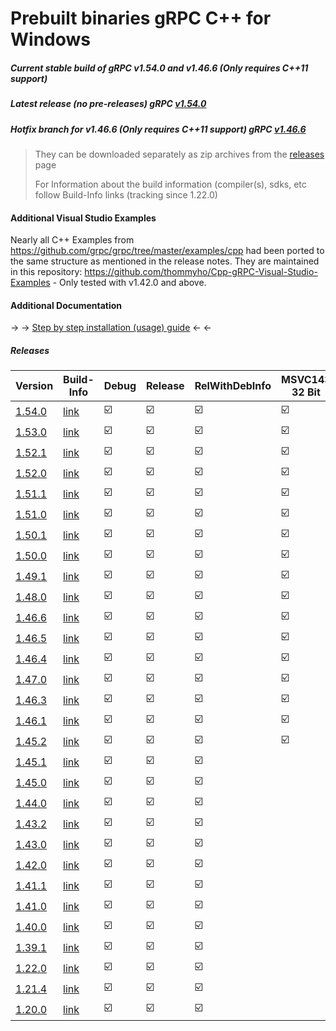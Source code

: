# Prebuilt binaries gRPC C++ for Windows

##### Current stable build of gRPC v1.54.0 and v1.46.6 (Only requires C++11 support)

##### Latest release (no pre-releases) gRPC [v1.54.0](https://github.com/grpc/grpc/releases/tag/v1.54.0)
##### Hotfix branch for v1.46.6 (Only requires C++11 support) gRPC [v1.46.6](https://github.com/grpc/grpc/releases/tag/v1.46.6)

> They can be downloaded separately as zip archives from the  [releases](https://github.com/thommyho/gRPC_windows/releases) page
>
> For Information about the build information (compiler(s), sdks, etc follow Build-Info links (tracking since 1.22.0)

#### Additional Visual Studio Examples

Nearly all C++ Examples from https://github.com/grpc/grpc/tree/master/examples/cpp had been ported to the same structure as mentioned in the release notes.
They are maintained in this repository: https://github.com/thommyho/Cpp-gRPC-Visual-Studio-Examples - Only tested with v1.42.0 and above.

#### Additional Documentation

&#8594; &#8594; [Step by step installation (usage) guide](https://thommyho.github.io/Cpp-gRPC-Windows-PreBuilts) &#8592; &#8592;

##### Releases

| Version                                                                  | Build-Info                                                             | Debug                   | Release                 | RelWithDebInfo          | MSVC143 32 Bit          | MSVC143 64 Bit          | MSVC142 32Bit           | MSVC142 64Bit           | MSVC141 32 Bit          | MSVC141 64 Bit          | MSVC140 32 Bit          | MSVC140 64 Bit          | Example                 |
|--------------------------------------------------------------------------|------------------------------------------------------------------------|-------------------------|-------------------------|-------------------------|-------------------------|-------------------------|-------------------------|-------------------------|-------------------------|-------------------------|-------------------------|-------------------------|-------------------------|
| [1.54.0](https://github.com/thommyho/gRPC_windows/releases/tag/v1.54.0) | [link](https://github.com/thommyho/gRPC_windows_prebuilt/tree/v1.54.0) | :ballot_box_with_check: | :ballot_box_with_check: | :ballot_box_with_check: | :ballot_box_with_check: | :ballot_box_with_check: | :ballot_box_with_check: | :ballot_box_with_check: |                         |                         |                         |                         | :ballot_box_with_check: |
| [1.53.0](https://github.com/thommyho/gRPC_windows/releases/tag/v1.53.0) | [link](https://github.com/thommyho/gRPC_windows_prebuilt/tree/v1.53.0) | :ballot_box_with_check: | :ballot_box_with_check: | :ballot_box_with_check: | :ballot_box_with_check: | :ballot_box_with_check: | :ballot_box_with_check: | :ballot_box_with_check: |                         |                         |                         |                         | :ballot_box_with_check: |
| [1.52.1](https://github.com/thommyho/gRPC_windows/releases/tag/v1.52.1) | [link](https://github.com/thommyho/gRPC_windows_prebuilt/tree/v1.52.1) | :ballot_box_with_check: | :ballot_box_with_check: | :ballot_box_with_check: | :ballot_box_with_check: | :ballot_box_with_check: | :ballot_box_with_check: | :ballot_box_with_check: |                         |                         |                         |                         | :ballot_box_with_check: |
| [1.52.0](https://github.com/thommyho/gRPC_windows/releases/tag/v1.52.0) | [link](https://github.com/thommyho/gRPC_windows_prebuilt/tree/v1.52.0) | :ballot_box_with_check: | :ballot_box_with_check: | :ballot_box_with_check: | :ballot_box_with_check: | :ballot_box_with_check: | :ballot_box_with_check: | :ballot_box_with_check: |                         |                         |                         |                         | :ballot_box_with_check: |
| [1.51.1](https://github.com/thommyho/gRPC_windows/releases/tag/v1.51.1) | [link](https://github.com/thommyho/gRPC_windows_prebuilt/tree/v1.51.1) | :ballot_box_with_check: | :ballot_box_with_check: | :ballot_box_with_check: | :ballot_box_with_check: | :ballot_box_with_check: | :ballot_box_with_check: | :ballot_box_with_check: |                         |                         |                         |                         | :ballot_box_with_check: |
| [1.51.0](https://github.com/thommyho/gRPC_windows/releases/tag/v1.51.0) | [link](https://github.com/thommyho/gRPC_windows_prebuilt/tree/v1.51.0) | :ballot_box_with_check: | :ballot_box_with_check: | :ballot_box_with_check: | :ballot_box_with_check: | :ballot_box_with_check: | :ballot_box_with_check: | :ballot_box_with_check: |                         |                         |                         |                         | :ballot_box_with_check: |
| [1.50.1](https://github.com/thommyho/gRPC_windows/releases/tag/v1.50.1) | [link](https://github.com/thommyho/gRPC_windows_prebuilt/tree/v1.50.1) | :ballot_box_with_check: | :ballot_box_with_check: | :ballot_box_with_check: | :ballot_box_with_check: | :ballot_box_with_check: | :ballot_box_with_check: | :ballot_box_with_check: |                         |                         |                         |                         | :ballot_box_with_check: |
| [1.50.0](https://github.com/thommyho/gRPC_windows/releases/tag/v1.50.0) | [link](https://github.com/thommyho/gRPC_windows_prebuilt/tree/v1.50.0) | :ballot_box_with_check: | :ballot_box_with_check: | :ballot_box_with_check: | :ballot_box_with_check: | :ballot_box_with_check: | :ballot_box_with_check: | :ballot_box_with_check: |                         |                         |                         |                         | :ballot_box_with_check: |
| [1.49.1](https://github.com/thommyho/gRPC_windows/releases/tag/v1.49.1) | [link](https://github.com/thommyho/gRPC_windows_prebuilt/tree/v1.49.1) | :ballot_box_with_check: | :ballot_box_with_check: | :ballot_box_with_check: | :ballot_box_with_check: | :ballot_box_with_check: | :ballot_box_with_check: | :ballot_box_with_check: |                         |                         |                         |                         | :ballot_box_with_check: |
| [1.48.0](https://github.com/thommyho/gRPC_windows/releases/tag/v1.48.0) | [link](https://github.com/thommyho/gRPC_windows_prebuilt/tree/v1.48.0) | :ballot_box_with_check: | :ballot_box_with_check: | :ballot_box_with_check: | :ballot_box_with_check: | :ballot_box_with_check: | :ballot_box_with_check: | :ballot_box_with_check: |                         |                         |                         |                         | :ballot_box_with_check: |
| [1.46.6](https://github.com/thommyho/gRPC_windows/releases/tag/v1.46.6) | [link](https://github.com/thommyho/gRPC_windows_prebuilt/tree/v1.46.6) | :ballot_box_with_check: | :ballot_box_with_check: | :ballot_box_with_check: | :ballot_box_with_check: | :ballot_box_with_check: | :ballot_box_with_check: | :ballot_box_with_check: |                         |                         |                         |                         | :ballot_box_with_check: |
| [1.46.5](https://github.com/thommyho/gRPC_windows/releases/tag/v1.46.5) | [link](https://github.com/thommyho/gRPC_windows_prebuilt/tree/v1.46.5) | :ballot_box_with_check: | :ballot_box_with_check: | :ballot_box_with_check: | :ballot_box_with_check: | :ballot_box_with_check: | :ballot_box_with_check: | :ballot_box_with_check: |                         |                         |                         |                         | :ballot_box_with_check: |
| [1.46.4](https://github.com/thommyho/gRPC_windows/releases/tag/v1.46.4) | [link](https://github.com/thommyho/gRPC_windows_prebuilt/tree/v1.46.4) | :ballot_box_with_check: | :ballot_box_with_check: | :ballot_box_with_check: | :ballot_box_with_check: | :ballot_box_with_check: | :ballot_box_with_check: | :ballot_box_with_check: |                         |                         |                         |                         | :ballot_box_with_check: |
| [1.47.0](https://github.com/thommyho/gRPC_windows/releases/tag/v1.47.0) | [link](https://github.com/thommyho/gRPC_windows_prebuilt/tree/v1.47.0) | :ballot_box_with_check: | :ballot_box_with_check: | :ballot_box_with_check: | :ballot_box_with_check: | :ballot_box_with_check: | :ballot_box_with_check: | :ballot_box_with_check: |                         |                         |                         |                         | :ballot_box_with_check: |
| [1.46.3](https://github.com/thommyho/gRPC_windows/releases/tag/v1.46.3) | [link](https://github.com/thommyho/gRPC_windows_prebuilt/tree/v1.46.3) | :ballot_box_with_check: | :ballot_box_with_check: | :ballot_box_with_check: | :ballot_box_with_check: | :ballot_box_with_check: | :ballot_box_with_check: | :ballot_box_with_check: |                         |                         |                         |                         | :ballot_box_with_check: |
| [1.46.1](https://github.com/thommyho/gRPC_windows/releases/tag/v1.46.1) | [link](https://github.com/thommyho/gRPC_windows_prebuilt/tree/v1.46.1) | :ballot_box_with_check: | :ballot_box_with_check: | :ballot_box_with_check: | :ballot_box_with_check: | :ballot_box_with_check: | :ballot_box_with_check: | :ballot_box_with_check: |                         |                         |                         |                         | :ballot_box_with_check: |
| [1.45.2](https://github.com/thommyho/gRPC_windows/releases/tag/v1.45.2) | [link](https://github.com/thommyho/gRPC_windows_prebuilt/tree/v1.45.2) | :ballot_box_with_check: | :ballot_box_with_check: | :ballot_box_with_check: | :ballot_box_with_check: | :ballot_box_with_check: | :ballot_box_with_check: | :ballot_box_with_check: |                         |                         |                         |                         | :ballot_box_with_check: |
| [1.45.1](https://github.com/thommyho/gRPC_windows/releases/tag/v1.45.1) | [link](https://github.com/thommyho/gRPC_windows_prebuilt/tree/v1.45.1) | :ballot_box_with_check: | :ballot_box_with_check: | :ballot_box_with_check: |                         |                         | :ballot_box_with_check: | :ballot_box_with_check: | :ballot_box_with_check: | :ballot_box_with_check: | :ballot_box_with_check: | :ballot_box_with_check: | :ballot_box_with_check: |
| [1.45.0](https://github.com/thommyho/gRPC_windows/releases/tag/v1.45.0) | [link](https://github.com/thommyho/gRPC_windows_prebuilt/tree/v1.45.0) | :ballot_box_with_check: | :ballot_box_with_check: | :ballot_box_with_check: |                         |                         | :ballot_box_with_check: | :ballot_box_with_check: | :ballot_box_with_check: | :ballot_box_with_check: | :ballot_box_with_check: | :ballot_box_with_check: | :ballot_box_with_check: |
| [1.44.0](https://github.com/thommyho/gRPC_windows/releases/tag/v1.44.0) | [link](https://github.com/thommyho/gRPC_windows_prebuilt/tree/v1.44.0) | :ballot_box_with_check: | :ballot_box_with_check: | :ballot_box_with_check: |                         |                         | :ballot_box_with_check: | :ballot_box_with_check: | :ballot_box_with_check: | :ballot_box_with_check: | :ballot_box_with_check: | :ballot_box_with_check: | :ballot_box_with_check: |
| [1.43.2](https://github.com/thommyho/gRPC_windows/releases/tag/v1.43.2) | [link](https://github.com/thommyho/gRPC_windows_prebuilt/tree/v1.43.2) | :ballot_box_with_check: | :ballot_box_with_check: | :ballot_box_with_check: |                         |                         | :ballot_box_with_check: | :ballot_box_with_check: | :ballot_box_with_check: | :ballot_box_with_check: | :ballot_box_with_check: | :ballot_box_with_check: | :ballot_box_with_check: |
| [1.43.0](https://github.com/thommyho/gRPC_windows/releases/tag/v1.43.0) | [link](https://github.com/thommyho/gRPC_windows_prebuilt/tree/v1.43.0) | :ballot_box_with_check: | :ballot_box_with_check: | :ballot_box_with_check: |                         |                         | :ballot_box_with_check: | :ballot_box_with_check: | :ballot_box_with_check: | :ballot_box_with_check: | :ballot_box_with_check: | :ballot_box_with_check: | :ballot_box_with_check: |
| [1.42.0](https://github.com/thommyho/gRPC_windows/releases/tag/v1.42.0) | [link](https://github.com/thommyho/gRPC_windows_prebuilt/tree/v1.42.0) | :ballot_box_with_check: | :ballot_box_with_check: | :ballot_box_with_check: |                         |                         | :ballot_box_with_check: | :ballot_box_with_check: | :ballot_box_with_check: | :ballot_box_with_check: | :ballot_box_with_check: | :ballot_box_with_check: | :ballot_box_with_check: |
| [1.41.1](https://github.com/thommyho/gRPC_windows/releases/tag/v1.41.1) | [link](https://github.com/thommyho/gRPC_windows_prebuilt/tree/v1.41.1) | :ballot_box_with_check: | :ballot_box_with_check: | :ballot_box_with_check: |                         |                         | :ballot_box_with_check: | :ballot_box_with_check: | :ballot_box_with_check: | :ballot_box_with_check: | :ballot_box_with_check: | :ballot_box_with_check: | :ballot_box_with_check: |
| [1.41.0](https://github.com/thommyho/gRPC_windows/releases/tag/v1.41.0) | [link](https://github.com/thommyho/gRPC_windows_prebuilt/tree/v1.41.0) | :ballot_box_with_check: | :ballot_box_with_check: | :ballot_box_with_check: |                         |                         | :ballot_box_with_check: | :ballot_box_with_check: | :ballot_box_with_check: | :ballot_box_with_check: | :ballot_box_with_check: | :ballot_box_with_check: | :ballot_box_with_check: |
| [1.40.0](https://github.com/thommyho/gRPC_windows/releases/tag/v1.40.0) | [link](https://github.com/thommyho/gRPC_windows_prebuilt/tree/v1.40.0) | :ballot_box_with_check: | :ballot_box_with_check: | :ballot_box_with_check: |                         |                         | :ballot_box_with_check: | :ballot_box_with_check: | :ballot_box_with_check: | :ballot_box_with_check: | :ballot_box_with_check: | :ballot_box_with_check: | :ballot_box_with_check: |
| [1.39.1](https://github.com/thommyho/gRPC_windows/releases/tag/v1.39.1) | [link](https://github.com/thommyho/gRPC_windows_prebuilt/tree/v1.39.1) | :ballot_box_with_check: | :ballot_box_with_check: | :ballot_box_with_check: |                         |                         | :ballot_box_with_check: | :ballot_box_with_check: | :ballot_box_with_check: | :ballot_box_with_check: | :ballot_box_with_check: | :ballot_box_with_check: | :ballot_box_with_check: |
| [1.22.0](https://github.com/thommyho/gRPC_windows/releases/tag/v1.22.0) | [link](https://github.com/thommyho/gRPC_windows_prebuilt/tree/v1.22.0) | :ballot_box_with_check: | :ballot_box_with_check: | :ballot_box_with_check: |                         |                         | :ballot_box_with_check: | :ballot_box_with_check: | :ballot_box_with_check: | :ballot_box_with_check: | :ballot_box_with_check: | :ballot_box_with_check: | :ballot_box_with_check: |
| [1.21.4](https://github.com/thommyho/gRPC_windows/releases/tag/v1.21.4) | [link](https://github.com/thommyho/gRPC_windows_prebuilt/tree/v1.21.4) | :ballot_box_with_check: | :ballot_box_with_check: | :ballot_box_with_check: |                         |                         | :ballot_box_with_check: | :ballot_box_with_check: | :ballot_box_with_check: | :ballot_box_with_check: | :ballot_box_with_check: | :ballot_box_with_check: | :ballot_box_with_check: |
| [1.20.0](https://github.com/thommyho/gRPC_windows/releases/tag/v1.20.0) | [link](https://github.com/thommyho/gRPC_windows_prebuilt/tree/v1.20.0) | :ballot_box_with_check: | :ballot_box_with_check: | :ballot_box_with_check: |                         |                         | :ballot_box_with_check: | :ballot_box_with_check: | :ballot_box_with_check: | :ballot_box_with_check: | :ballot_box_with_check: | :ballot_box_with_check: | :ballot_box_with_check: |
